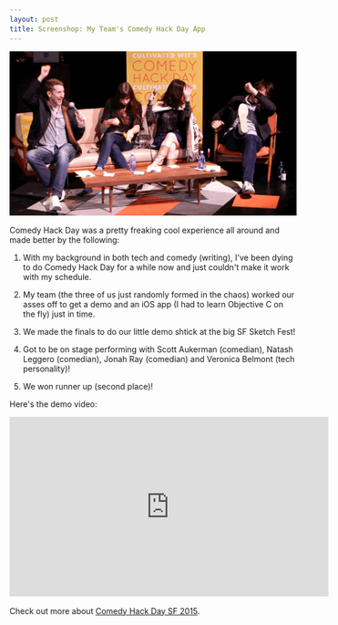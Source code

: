 ```yaml
---
layout: post
title: Screenshop: My Team's Comedy Hack Day App
---
```


![image](/public/images/CHD_007-judge_party-crop.gif "Comedy Hack Day SF 2015")

Comedy Hack Day was a pretty freaking cool experience all around and made better by the following:

1. With my background in both tech and comedy (writing), I've been dying to do Comedy Hack Day for a while now and just couldn't make it work with my schedule.

2. My team (the three of us just randomly formed in the chaos) worked our asses off to get a demo and an iOS app (I had to learn Objective C on the fly) just in time.

3. We made the finals to do our little demo shtick at the big SF Sketch Fest!

4. Got to be on stage performing with Scott Aukerman (comedian), Natash Leggero (comedian), Jonah Ray (comedian) and Veronica Belmont (tech personality)!

5. We won runner up (second place)!

Here's the demo video:

<iframe width="560" height="315" src="https://www.youtube.com/embed/VQQIodnt53g?rel=0" frameborder="0" allowfullscreen></iframe>

Check out more about [Comedy Hack Day SF 2015](http://www.comedyhackday.org/sf-2015).
